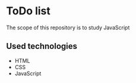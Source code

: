 # ToDo list
The scope of this repository is to study JavaScript

## Used technologies
- HTML
- CSS
- JavaScript
